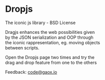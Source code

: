 # Dropjs
The iconic js library - BSD License

Dragjs enhances the web possibilities given  
by the JSON serialization and OOP through  
the iconic rappresentation, eg. moving objects  
between scripts.  
   
Open the Dropjs page two times and try the  
drag and drop feature from one to the others  

Feedback: <a href="mailto:code@gaox.io">code@gaox.io</a>
